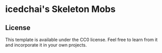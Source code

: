 # icedchai's Skeleton Mobs
## License

This template is available under the CC0 license. Feel free to learn from it and incorporate it in your own projects.

